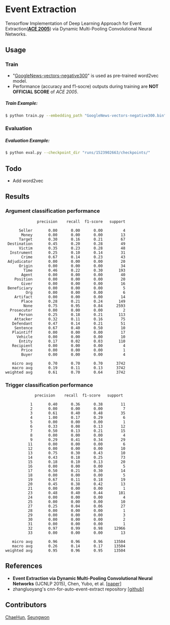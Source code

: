 # Event Extraction

Tensorflow Implementation of Deep Learning Approach for  Event Extraction([**ACE 2005**](https://catalog.ldc.upenn.edu/LDC2006T06)) via Dynamic Multi-Pooling Convolutional Neural Networks.

## Usage

### Train

* "[GoogleNews-vectors-negative300](https://code.google.com/archive/p/word2vec/)" is used as pre-trained word2vec model.
* Performance (accuracy and f1-socre) outputs during training are **NOT OFFICIAL SCORE** of *ACE 2005*. 

##### Train Example:
```bash
$ python train.py --embedding_path "GoogleNews-vectors-negative300.bin"
```

### Evaluation

##### Evaluation Example:
```bash
$ python eval.py --checkpoint_dir "runs/1523902663/checkpoints/"
```

## Todo 

- Add word2vec

## Results

### Argument classification performance
```
              precision    recall  f1-score   support

      Seller       0.00      0.00      0.00         4
       Money       0.00      0.00      0.00        13
      Target       0.30      0.16      0.21        67
 Destination       0.45      0.20      0.28        49
      Victim       0.35      0.23      0.28        48
  Instrument       0.25      0.10      0.14        31
       Crime       0.67      0.14      0.23        43
 Adjudicator       0.00      0.00      0.00        20
      Origin       0.00      0.00      0.00        34
        Time       0.46      0.22      0.30       193
       Agent       0.00      0.00      0.00        40
    Position       0.00      0.00      0.00        20
       Giver       0.00      0.00      0.00        16
 Beneficiary       0.00      0.00      0.00         5
         Org       0.00      0.00      0.00         6
    Artifact       0.00      0.00      0.00        14
       Place       0.28      0.21      0.24       149
        None       0.75      0.95      0.84      2593
  Prosecutor       0.00      0.00      0.00         2
      Person       0.25      0.18      0.21       113
    Attacker       0.32      0.11      0.16        75
   Defendant       0.47      0.14      0.21        51
    Sentence       0.67      0.40      0.50        10
   Plaintiff       0.00      0.00      0.00        17
     Vehicle       0.00      0.00      0.00        10
      Entity       0.17      0.02      0.03       110
   Recipient       0.00      0.00      0.00         4
       Price       0.00      0.00      0.00         1
       Buyer       0.00      0.00      0.00         4

   micro avg       0.70      0.70      0.70      3742
   macro avg       0.19      0.11      0.13      3742
weighted avg       0.61      0.70      0.64      3742
```

### Trigger classification performance

```
             precision    recall  f1-score   support

           1       0.40      0.36      0.38        11
           2       0.00      0.00      0.00         7
           3       0.61      0.40      0.48        35
           4       1.00      0.17      0.29         6
           5       0.00      0.00      0.00         1
           6       0.33      0.08      0.13        12
           7       0.50      0.13      0.21        15
           8       0.00      0.00      0.00         4
           9       0.29      0.41      0.34        29
          11       0.00      0.00      0.00         6
          12       0.00      0.00      0.00        10
          13       0.75      0.30      0.43        10
          14       0.43      0.18      0.25        73
          15       0.18      0.10      0.13        20
          16       0.00      0.00      0.00         5
          17       0.50      0.21      0.30        14
          18       0.00      0.00      0.00         5
          19       0.67      0.11      0.18        19
          20       0.45      0.38      0.42        13
          21       0.00      0.00      0.00         1
          23       0.48      0.40      0.44       181
          24       0.00      0.00      0.00         4
          25       0.00      0.00      0.00        10
          27       0.25      0.04      0.06        27
          28       0.00      0.00      0.00         1
          29       0.00      0.00      0.00         3
          30       0.00      0.00      0.00         2
          31       0.00      0.00      0.00         1
          32       0.97      0.99      0.98     12966
          33       0.00      0.00      0.00        13

   micro avg       0.96      0.96      0.96     13504
   macro avg       0.26      0.14      0.17     13504
weighted avg       0.95      0.96      0.95     13504
```

## References

* **Event Extraction via Dynamic Multi-Pooling Convolutional Neural Networks** (IJCNLP 2015), Chen, Yubo, et al. [[paper]](https://pdfs.semanticscholar.org/ca70/480f908ec60438e91a914c1075b9954e7834.pdf)
* zhangluoyang's cnn-for-auto-event-extract repository [[github]](https://github.com/zhangluoyang/cnn-for-auto-event-extract)


## Contributors

[ChaeHun](http://nlp.kaist.ac.kr/~ddehun), [Seungwon](http://nlp.kaist.ac.kr/~swyoon)

